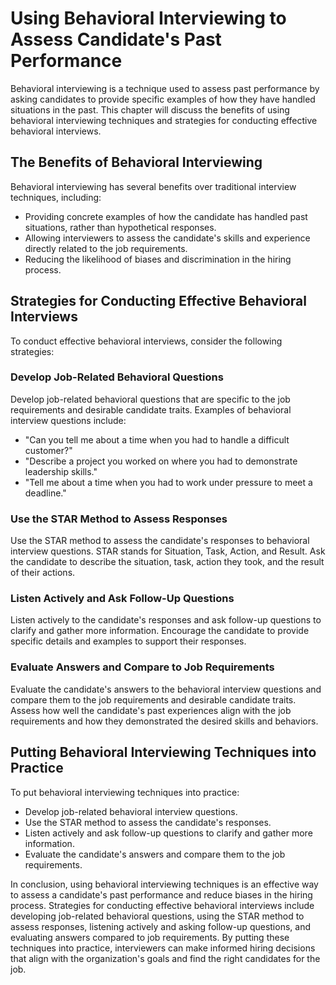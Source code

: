 Using Behavioral Interviewing to Assess Candidate's Past Performance
===================================================================================================================

Behavioral interviewing is a technique used to assess past performance by asking candidates to provide specific examples of how they have handled situations in the past. This chapter will discuss the benefits of using behavioral interviewing techniques and strategies for conducting effective behavioral interviews.

The Benefits of Behavioral Interviewing
---------------------------------------

Behavioral interviewing has several benefits over traditional interview techniques, including:

* Providing concrete examples of how the candidate has handled past situations, rather than hypothetical responses.
* Allowing interviewers to assess the candidate's skills and experience directly related to the job requirements.
* Reducing the likelihood of biases and discrimination in the hiring process.

Strategies for Conducting Effective Behavioral Interviews
---------------------------------------------------------

To conduct effective behavioral interviews, consider the following strategies:

### Develop Job-Related Behavioral Questions

Develop job-related behavioral questions that are specific to the job requirements and desirable candidate traits. Examples of behavioral interview questions include:

* "Can you tell me about a time when you had to handle a difficult customer?"
* "Describe a project you worked on where you had to demonstrate leadership skills."
* "Tell me about a time when you had to work under pressure to meet a deadline."

### Use the STAR Method to Assess Responses

Use the STAR method to assess the candidate's responses to behavioral interview questions. STAR stands for Situation, Task, Action, and Result. Ask the candidate to describe the situation, task, action they took, and the result of their actions.

### Listen Actively and Ask Follow-Up Questions

Listen actively to the candidate's responses and ask follow-up questions to clarify and gather more information. Encourage the candidate to provide specific details and examples to support their responses.

### Evaluate Answers and Compare to Job Requirements

Evaluate the candidate's answers to the behavioral interview questions and compare them to the job requirements and desirable candidate traits. Assess how well the candidate's past experiences align with the job requirements and how they demonstrated the desired skills and behaviors.

Putting Behavioral Interviewing Techniques into Practice
--------------------------------------------------------

To put behavioral interviewing techniques into practice:

* Develop job-related behavioral interview questions.
* Use the STAR method to assess the candidate's responses.
* Listen actively and ask follow-up questions to clarify and gather more information.
* Evaluate the candidate's answers and compare them to the job requirements.

In conclusion, using behavioral interviewing techniques is an effective way to assess a candidate's past performance and reduce biases in the hiring process. Strategies for conducting effective behavioral interviews include developing job-related behavioral questions, using the STAR method to assess responses, listening actively and asking follow-up questions, and evaluating answers compared to job requirements. By putting these techniques into practice, interviewers can make informed hiring decisions that align with the organization's goals and find the right candidates for the job.
